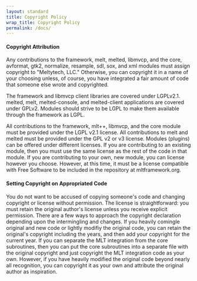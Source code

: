 ```yaml
---
layout: standard
title: Copyright Policy
wrap_title: Copyright Policy
permalink: /docs/
---
```


#### Copyright Attribution

Any contributions to the framework, melt, melted, libmvcp, and the core,
avformat, gtk2, normalize, resample, sdl, sox, and xml modules must
assign copyright to "Meltytech, LLC." Otherwise, you can copyright it in
a name of your choosing unless, of course, you have integrated a fair
amount of code that someone else wrote and copyrighted.

The framework and libmvcp client libraries are covered under LGPLv2.1.
melted, melt, melted-console, and melted-client applications are covered
under GPLv2. Modules should strive to be LGPL to make them available
through the framework as LGPL.

All contributions to the framework, mlt++, libmvcp, and the core module
must be provided under the LGPL v2.1 license. All contributions to melt
and melted must be provided under the GPL v2 or v3 license. Modules
(plugins) can be offered under different licenses. If you are
contributing to an existing module, then you must use the same license
as the rest of the code in that module. If you are contributing to your
own, new module, you can license however you choose. However, at this
time, it must be a license compatible with Free Software to be included
in the repository at mltframework.org.

#### Setting Copyright on Appropriated Code

You do not want to be accused of copying someone's code and changing
copyright or license without permission. The license is straightforward:
you must retain the original author's license unless you receive
explicit permission. There are a few ways to approach the copyright
declaration depending upon the intermingling and changes. If you heavily
comingle original and new code or lightly modifiy the original code, you
can retain the original's copyright including the years, and then add
your copyright for the current year. If you can separate the MLT
integration from the core subroutines, then you can put the core
subroutines into a separate file with the original copyright and just
copyright the MLT integration code as your own. However, if you have
heavily modified the original code beyond nearly all recognition, you
can copyright it as your own and attribute the original author as
inspiration.
